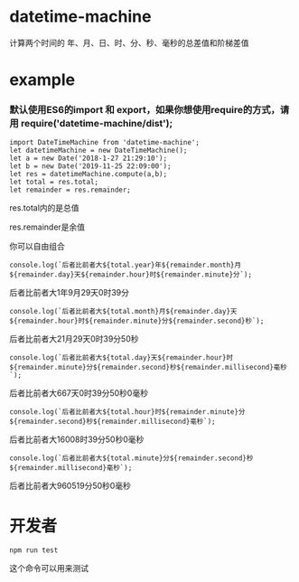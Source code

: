 # datetime-machine
计算两个时间的 年、月、日、时、分、秒、毫秒的总差值和阶梯差值
# example

### 默认使用ES6的import 和 export，如果你想使用require的方式，请用 require('datetime-machine/dist');
```
import DateTimeMachine from 'datetime-machine';
let datetimeMachine = new DateTimeMachine();
let a = new Date('2018-1-27 21:29:10');
let b = new Date('2019-11-25 22:09:00');
let res = datetimeMachine.compute(a,b);
let total = res.total;
let remainder = res.remainder;
```
res.total内的是总值

res.remainder是余值

你可以自由组合

```
console.log(`后者比前者大${total.year}年${remainder.month}月${remainder.day}天${remainder.hour}时${remainder.minute}分`);
```
后者比前者大1年9月29天0时39分

```
console.log(`后者比前者大${total.month}月${remainder.day}天${remainder.hour}时${remainder.minute}分${remainder.second}秒`);
```
后者比前者大21月29天0时39分50秒

```
console.log(`后者比前者大${total.day}天${remainder.hour}时${remainder.minute}分${remainder.second}秒${remainder.millisecond}毫秒`);
```
后者比前者大667天0时39分50秒0毫秒

```
console.log(`后者比前者大${total.hour}时${remainder.minute}分${remainder.second}秒${remainder.millisecond}毫秒`);
```
后者比前者大16008时39分50秒0毫秒

```
console.log(`后者比前者大${total.minute}分${remainder.second}秒${remainder.millisecond}毫秒`);
```
后者比前者大960519分50秒0毫秒

# 开发者
```
npm run test
```
这个命令可以用来测试